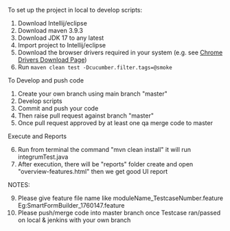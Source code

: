 To set up the project in local to develop scripts:

1. Download Intellij/eclipse
2. Download maven 3.9.3
3. Download JDK 17 to any latest
4. Import project to Intellij/eclipse
5. Download the browser drivers required in your system (e.g. see [Chrome Drivers Download Page](https://chromedriver.chromium.org/home))
6. Run `maven clean test -Dcucumber.filter.tags=@smoke`

To Develop and push code

1. Create your own branch using main branch "master"
2. Develop scripts
3. Commit and push your code
4. Then raise pull request against branch "master"
5. Once pull request approved by at least one qa merge code to master

Execute and Reports

6. Run from terminal the command "mvn clean install" it will run integrumTest.java
7. After execution, there will be "reports" folder create and open "overview-features.html" then we get good UI report

NOTES:

9. Please give feature file name like
   moduleName_TestcaseNumber.feature
   Eg:SmartFormBuilder_1760147.feature
10. Please push/merge code into master branch once Testcase ran/passed on local & jenkins with your own branch
